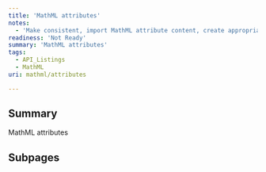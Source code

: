```yaml
---
title: 'MathML attributes'
notes:
  - 'Make consistent, import MathML attribute content, create appropriate SMW Form, and create pages based on it.'
readiness: 'Not Ready'
summary: 'MathML attributes'
tags:
  - API_Listings
  - MathML
uri: mathml/attributes

---
```

## Summary

MathML attributes

## Subpages

